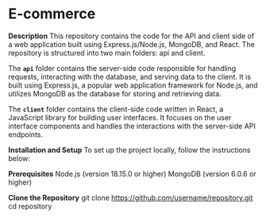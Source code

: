 # E-commerce
**Description**
This repository contains the code for the API and client side of a web application built using Express.js/Node.js, MongoDB, and React. The repository is structured into two main folders: api and client.

The **`api`** folder contains the server-side code responsible for handling requests, interacting with the database, and serving data to the client. It is built using Express.js, a popular web application framework for Node.js, and utilizes MongoDB as the database for storing and retrieving data.

The **`client`** folder contains the client-side code written in React, a JavaScript library for building user interfaces. It focuses on the user interface components and handles the interactions with the server-side API endpoints.

**Installation and Setup**
To set up the project locally, follow the instructions below:

**Prerequisites**
Node.js (version 18.15.0 or higher)
MongoDB (version 6.0.6 or higher)

**Clone the Repository**
git clone https://github.com/username/repository.git
cd repository
